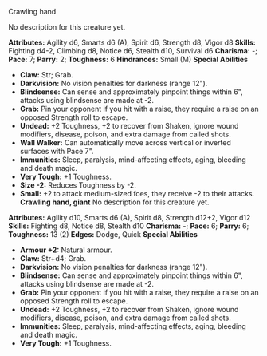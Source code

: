 Crawling hand

No description for this creature yet.

**Attributes:** Agility d6, Smarts d6 (A), Spirit d6, Strength d8, Vigor
d8
**Skills:** Fighting d4-2, Climbing d8, Notice d6, Stealth d10, Survival
d6
**Charisma:** -; **Pace:** 7; **Parry:** 2; **Toughness:** 6
**Hindrances:** Small (M)
**Special Abilities**
- **Claw:** Str; Grab.
- **Darkvision:** No vision penalties for darkness (range 12").
- **Blindsense:** Can sense and approximately pinpoint things within
6", attacks using blindsense are made at -2.
- **Grab:** Pin your opponent if you hit with a raise, they require a
raise on an opposed Strength roll to escape.
- **Undead:** +2 Toughness, +2 to recover from Shaken, ignore wound
modifiers, disease, poison, and extra damage from called shots.
- **Wall Walker:** Can automatically move across vertical or inverted
surfaces with Pace 7".
- **Immunities:** Sleep, paralysis, mind-affecting effects, aging,
bleeding and death magic.
- **Very Tough:** +1 Toughness.
- **Size -2:** Reduces Toughness by -2.
- **Small:** +2 to attack medium-sized foes, they receive -2 to their
attacks.
**Crawling hand, giant**
No description for this creature yet.

**Attributes:** Agility d10, Smarts d6 (A), Spirit d8, Strength d12+2,
Vigor d12
**Skills:** Fighting d8, Notice d8, Stealth d10
**Charisma:** -; **Pace:** 6; **Parry:** 6; **Toughness:** 13 (2)
**Edges:** Dodge, Quick
**Special Abilities**
- **Armour +2:** Natural armour.
- **Claw:** Str+d4; Grab.
- **Darkvision:** No vision penalties for darkness (range 12").
- **Blindsense:** Can sense and approximately pinpoint things within
6", attacks using blindsense are made at -2.
- **Grab:** Pin your opponent if you hit with a raise, they require a
raise on an opposed Strength roll to escape.
- **Undead:** +2 Toughness, +2 to recover from Shaken, ignore wound
modifiers, disease, poison, and extra damage from called shots.
- **Immunities:** Sleep, paralysis, mind-affecting effects, aging,
bleeding and death magic.
- **Very Tough:** +1 Toughness.

